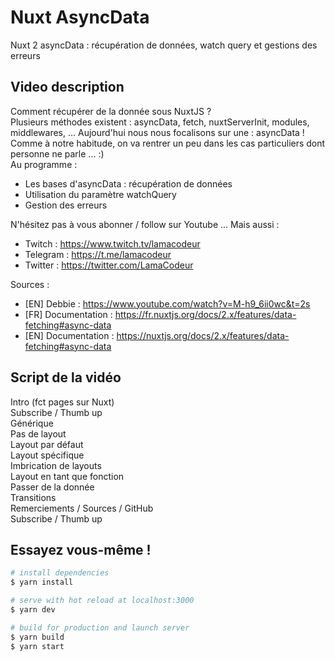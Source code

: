 # Nuxt AsyncData

Nuxt 2 asyncData : récupération de données, watch query et gestions des erreurs

## Video description

Comment récupérer de la donnée sous NuxtJS ?<br />
Plusieurs méthodes existent : asyncData, fetch, nuxtServerInit, modules, middlewares, ... Aujourd'hui nous nous focalisons sur une : asyncData !<br />
Comme à notre habitude, on va rentrer un peu dans les cas particuliers dont personne ne parle ... :) <br />
Au programme :
- Les bases d'asyncData : récupération de données
- Utilisation du paramètre watchQuery
- Gestion des erreurs

N'hésitez pas à vous abonner / follow sur Youtube ... Mais aussi :
- Twitch : https://www.twitch.tv/lamacodeur
- Telegram : https://t.me/lamacodeur
- Twitter : https://twitter.com/LamaCodeur

Sources :
- [EN] Debbie : https://www.youtube.com/watch?v=M-h9_6ii0wc&t=2s
- [FR] Documentation : https://fr.nuxtjs.org/docs/2.x/features/data-fetching#async-data
- [EN] Documentation : https://nuxtjs.org/docs/2.x/features/data-fetching#async-data

## Script de la vidéo

Intro (fct pages sur Nuxt)<br />
Subscribe / Thumb up<br />
Générique<br />
Pas de layout<br />
Layout par défaut<br />
Layout spécifique<br />
Imbrication de layouts<br />
Layout en tant que fonction<br />
Passer de la donnée<br />
Transitions<br />
Remerciements / Sources / GitHub<br />
Subscribe / Thumb up<br />


## Essayez vous-même !
```bash
# install dependencies
$ yarn install

# serve with hot reload at localhost:3000
$ yarn dev

# build for production and launch server
$ yarn build
$ yarn start
```
